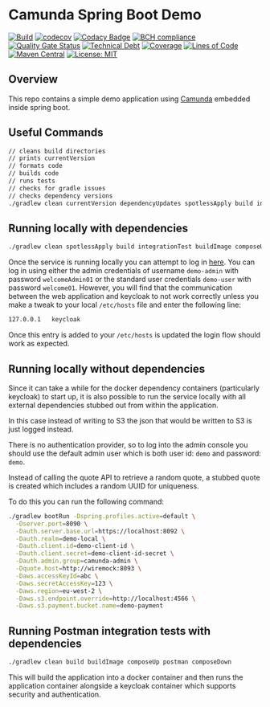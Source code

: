 # Camunda Spring Boot Demo

[![Build](https://github.com/michaelruocco/camunda-spring-boot-demo/workflows/pipeline/badge.svg)](https://github.com/michaelruocco/camunda-spring-boot-demo/actions)
[![codecov](https://codecov.io/gh/michaelruocco/camunda-spring-boot-demo/branch/master/graph/badge.svg?token=FWDNP534O7)](https://codecov.io/gh/michaelruocco/camunda-spring-boot-demo)
[![Codacy Badge](https://app.codacy.com/project/badge/Grade/272889cf707b4dcb90bf451392530794)](https://www.codacy.com/gh/michaelruocco/camunda-spring-boot-demo/dashboard?utm_source=github.com&amp;utm_medium=referral&amp;utm_content=michaelruocco/camunda-spring-boot-demo&amp;utm_campaign=Badge_Grade)
[![BCH compliance](https://bettercodehub.com/edge/badge/michaelruocco/camunda-spring-boot-demo?branch=master)](https://bettercodehub.com/)
[![Quality Gate Status](https://sonarcloud.io/api/project_badges/measure?project=michaelruocco_camunda-spring-boot-demo&metric=alert_status)](https://sonarcloud.io/dashboard?id=michaelruocco_camunda-spring-boot-demo)
[![Technical Debt](https://sonarcloud.io/api/project_badges/measure?project=michaelruocco_camunda-spring-boot-demo&metric=sqale_index)](https://sonarcloud.io/dashboard?id=michaelruocco_camunda-spring-boot-demo)
[![Coverage](https://sonarcloud.io/api/project_badges/measure?project=michaelruocco_camunda-spring-boot-demo&metric=coverage)](https://sonarcloud.io/dashboard?id=michaelruocco_camunda-spring-boot-demo)
[![Lines of Code](https://sonarcloud.io/api/project_badges/measure?project=michaelruocco_camunda-spring-boot-demo&metric=ncloc)](https://sonarcloud.io/dashboard?id=michaelruocco_camunda-spring-boot-demo)
[![Maven Central](https://img.shields.io/maven-central/v/com.github.michaelruocco/camunda-spring-boot-demo.svg?label=Maven%20Central)](https://search.maven.org/search?q=g:%22com.github.michaelruocco%22%20AND%20a:%22camunda-spring-boot-demo%22)
[![License: MIT](https://img.shields.io/badge/License-MIT-yellow.svg)](https://opensource.org/licenses/MIT)

## Overview

This repo contains a simple demo application using [Camunda](https://camunda.com/) embedded inside spring boot.

## Useful Commands

```bash
// cleans build directories
// prints currentVersion
// formats code
// builds code
// runs tests
// checks for gradle issues
// checks dependency versions
./gradlew clean currentVersion dependencyUpdates spotlessApply build integrationTest
```

## Running locally with dependencies

```bash
./gradlew clean spotlessApply build integrationTest buildImage composeUp
```

Once the service is running locally you can attempt to log in [here](http://localhost:8083). You
can log in using either the admin credentials of username `demo-admin` with password `welcomeAdmin01`
or the standard user credentials `demo-user` with password `welcome01`. However, you will find that the
communication between the web application and keycloak to not work correctly unless you make a tweak
to your local `/etc/hosts` file and enter the following line:

```bash
127.0.0.1   keycloak
```

Once this entry is added to your `/etc/hosts` is updated the login flow should work as expected.

## Running locally without dependencies

Since it can take a while for the docker dependency containers (particularly keycloak) to start up,
it is also possible to run the service locally with all external dependencies stubbed
out from within the application.

In this case instead of writing to S3 the json that would be written to S3 is just logged instead.

There is no authentication provider, so to log into the admin console you should use the default admin
user which is both user id: `demo` and password: `demo`.

Instead of calling the quote API to retrieve a random quote, a stubbed quote is created which
includes a random UUID for uniqueness.

To do this you can run the following command:

```bash
./gradlew bootRun -Dspring.profiles.active=default \
  -Dserver.port=8090 \
  -Dauth.server.base.url=https://localhost:8092 \
  -Dauth.realm=demo-local \
  -Dauth.client.id=demo-client-id \
  -Dauth.client.secret=demo-client-id-secret \
  -Dauth.admin.group=camunda-admin \
  -Dquote.host=http://wiremock:8093 \
  -Daws.accessKeyId=abc \
  -Daws.secretAccessKey=123 \
  -Daws.region=eu-west-2 \
  -Daws.s3.endpoint.override=http://localhost:4566 \
  -Daws.s3.payment.bucket.name=demo-payment
```

## Running Postman integration tests with dependencies

```bash
./gradlew clean build buildImage composeUp postman composeDown
```

This will build the application into a docker container and then runs the application container
alongside a keycloak container which supports security and authentication.